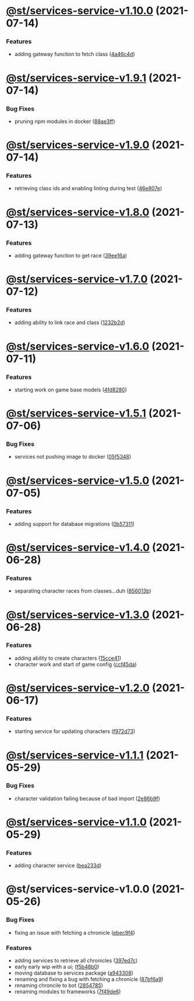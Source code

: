 # [@st/services-service-v1.10.0](https://github.com/SomethingSexy/st-tools/compare/@st/services-service-v1.9.1...@st/services-service-v1.10.0) (2021-07-14)


### Features

* adding gateway function to fetch class ([4a46c4d](https://github.com/SomethingSexy/st-tools/commit/4a46c4d4a71caef3a8e857e0fb481acbcb7d4530))

# [@st/services-service-v1.9.1](https://github.com/SomethingSexy/st-tools/compare/@st/services-service-v1.9.0...@st/services-service-v1.9.1) (2021-07-14)


### Bug Fixes

* pruning npm modules in docker ([88ae3ff](https://github.com/SomethingSexy/st-tools/commit/88ae3ffe41224d71b0e84fc58d088618266d973c))

# [@st/services-service-v1.9.0](https://github.com/SomethingSexy/st-tools/compare/@st/services-service-v1.8.0...@st/services-service-v1.9.0) (2021-07-14)


### Features

* retrieving class ids and enabling linting during test ([46e807e](https://github.com/SomethingSexy/st-tools/commit/46e807eb8870c902c815f3a3f53c1dc4a1b29587))

# [@st/services-service-v1.8.0](https://github.com/SomethingSexy/st-tools/compare/@st/services-service-v1.7.0...@st/services-service-v1.8.0) (2021-07-13)


### Features

* adding gateway function to get race ([39ee16a](https://github.com/SomethingSexy/st-tools/commit/39ee16a10fe1cf2fc717fbdfa3eea23b28a9e8f6))

# [@st/services-service-v1.7.0](https://github.com/SomethingSexy/st-tools/compare/@st/services-service-v1.6.0...@st/services-service-v1.7.0) (2021-07-12)


### Features

* adding ability to link race and class ([1232b2d](https://github.com/SomethingSexy/st-tools/commit/1232b2ddcacbf940df99fdddb6aa6aa5ea8c479b))

# [@st/services-service-v1.6.0](https://github.com/SomethingSexy/st-tools/compare/@st/services-service-v1.5.1...@st/services-service-v1.6.0) (2021-07-11)


### Features

* starting work on game base models ([4fd8280](https://github.com/SomethingSexy/st-tools/commit/4fd8280a731f0add0dae2c8ab182d3a00b91834a))

# [@st/services-service-v1.5.1](https://github.com/SomethingSexy/st-tools/compare/@st/services-service-v1.5.0...@st/services-service-v1.5.1) (2021-07-06)


### Bug Fixes

* services not pushing image to docker ([05f5348](https://github.com/SomethingSexy/st-tools/commit/05f53483066ca7dcc8cbea851e3cf80ca225c325))

# [@st/services-service-v1.5.0](https://github.com/SomethingSexy/st-tools/compare/@st/services-service-v1.4.0...@st/services-service-v1.5.0) (2021-07-05)


### Features

* adding support for database migrations ([0b57311](https://github.com/SomethingSexy/st-tools/commit/0b57311156b336b59abc3475fb08e7aaf3602b45))

# [@st/services-service-v1.4.0](https://github.com/SomethingSexy/st-tools/compare/@st/services-service-v1.3.0...@st/services-service-v1.4.0) (2021-06-28)


### Features

* separating character races from classes...duh ([856013b](https://github.com/SomethingSexy/st-tools/commit/856013bcfb08208bb5dce3442b8f65a225baea4b))

# [@st/services-service-v1.3.0](https://github.com/SomethingSexy/st-tools/compare/@st/services-service-v1.2.0...@st/services-service-v1.3.0) (2021-06-28)


### Features

* adding ability to create characters ([15cce41](https://github.com/SomethingSexy/st-tools/commit/15cce41c3bab4709b56f4099a931b143942424c9))
* character work and start of game config ([ccf45da](https://github.com/SomethingSexy/st-tools/commit/ccf45da0b26e00066f307ba420019910f9f44e86))

# [@st/services-service-v1.2.0](https://github.com/SomethingSexy/st-tools/compare/@st/services-service-v1.1.1...@st/services-service-v1.2.0) (2021-06-17)


### Features

* starting service for updating characters ([f972d73](https://github.com/SomethingSexy/st-tools/commit/f972d738f7f6787c49a903acdb2e5fd212e5e23c))

# [@st/services-service-v1.1.1](https://github.com/SomethingSexy/st-tools/compare/@st/services-service-v1.1.0...@st/services-service-v1.1.1) (2021-05-29)


### Bug Fixes

* character validation failing because of bad import ([2e86b9f](https://github.com/SomethingSexy/st-tools/commit/2e86b9faf7cb21a93acb3164434da64770ce74c8))

# [@st/services-service-v1.1.0](https://github.com/SomethingSexy/st-tools/compare/@st/services-service-v1.0.0...@st/services-service-v1.1.0) (2021-05-29)


### Features

* adding character service ([bea233d](https://github.com/SomethingSexy/st-tools/commit/bea233dfd1962cdd4036a4478ee9bf722ad240f9))

# @st/services-service-v1.0.0 (2021-05-26)


### Bug Fixes

* fixing an issue with fetching a chronicle ([ebec9f4](https://github.com/SomethingSexy/st-tools/commit/ebec9f4349a4a9826f5ed4651cc01c924f4e53c7))


### Features

* adding services to retrieve all chronicles ([397ed7c](https://github.com/SomethingSexy/st-tools/commit/397ed7c4cb77800b48b9f21cd8dcd2bb87a2fa46))
* early early wip with a ui; ([f5b48b0](https://github.com/SomethingSexy/st-tools/commit/f5b48b0578b1149e46979537b3366f97f875c53a))
* moving database to services package ([a943308](https://github.com/SomethingSexy/st-tools/commit/a943308c6b0383ce390d56c901cf96efcfdbe0d4))
* renaming and fixing a bug with fetching a chronicle ([87bf6a9](https://github.com/SomethingSexy/st-tools/commit/87bf6a9e6d563345ec042352cd522b3782a0ed9d))
* renaming chroncile to bot ([2854785](https://github.com/SomethingSexy/st-tools/commit/285478538da5934b004a765e3b3a219f34d7cc13))
* renaming modules to frameworks ([7f49de6](https://github.com/SomethingSexy/st-tools/commit/7f49de634b8a9f6d25c7fb2f820d62a7583f3dce))

